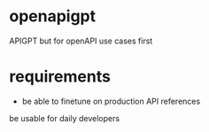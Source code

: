 # openapigpt
APIGPT but for openAPI use cases first

# requirements 
- be able to finetune on production API references

be usable for daily developers
